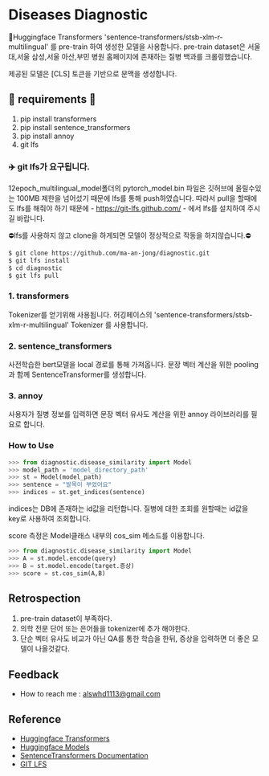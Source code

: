 # Diseases Diagnostic 

🤗Huggingface Transformers 'sentence-transformers/stsb-xlm-r-multilingual' 를 pre-train 하여 생성한 모델을 사용합니다.
pre-train dataset은 서울대,서울 삼성,서울 아산,부민 병원 홈페이지에 존재하는 질병 백과를 크롤링했습니다.

제공된 모델은 [CLS] 토큰을 기반으로 문맥을 생성합니다.

## 🚨 requirements 🚨
1. pip install transformers
2. pip install sentence_transformers
3. pip install annoy
4. git lfs

### ✈️ git lfs가 요구됩니다.
 12epoch_multilingual_model폴더의 pytorch_model.bin 파일은 깃허브에 올릴수있는 100MB 제한을 넘어섰기 때문에 lfs를 통해 push하였습니다.
 따라서 pull을 할때에도 lfs를 해줘야 하기 때문에 - https://git-lfs.github.com/ - 에서 lfs를 설치하여 주시길 바랍니다.
 
 ⛔lfs를 사용하지 않고 clone을 하게되면 모델이 정상적으로 작동을 하지않습니다.⛔
 
 ```bash
$ git clone https://github.com/ma-an-jong/diagnostic.git
$ git lfs install
$ cd diagnostic
$ git lfs pull
```

### 1. transformers
 Tokenizer를 얻기위해 사용됩니다.  허깅페이스의 'sentence-transformers/stsb-xlm-r-multilingual' Tokenizer 를 사용합니다.

### 2. sentence_transformers
 사전학습한 bert모델을 local 경로를 통해 가져옵니다. 문장 벡터 계산을 위한 pooling과 함께 SentenceTransformer를 생성합니다.

### 3. annoy
 사용자가 질병 정보를 입력하면 문장 벡터 유사도 계산을 위한 annoy 라이브러리를 필요로 합니다.

### How to Use

```python
>>> from diagnostic.disease_similarity import Model
>>> model_path = 'model_directory_path'
>>> st = Model(model_path)
>>> sentence = "발목이 부었어요"
>>> indices = st.get_indices(sentence)
```
indices는 DB에 존재하는 id값을 리턴합니다. 질병에 대한 조회를 원할때는 id값을 key로 사용하여 조회합니다.

score 측정은 Model클래스 내부의 cos_sim 메소드를 이용합니다.

```python
>>> from diagnostic.disease_similarity import Model
>>> A = st.model.encode(query)
>>> B = st.model.encode(target.증상)
>>> score = st.cos_sim(A,B)
```

## Retrospection
 1. pre-train dataset이 부족하다.
 2. 의학 전문 단어 또는 은어들을 tokenizer에 추가 해야한다.
 3. 단순 벡터 유사도 비교가 아닌 QA를 통한 학습을 한뒤, 증상을 입력하면 더 좋은 모델이 나올것같다.

## Feedback
 - How to reach me : alswhd1113@gmail.com

## Reference
- [Huggingface Transformers](https://github.com/huggingface/transformers)
- [Huggingface Models](https://huggingface.co/sentence-transformers/stsb-xlm-r-multilingual)
- [SentenceTransformers Documentation](https://www.sbert.net/)
- [GIT LFS](https://newsight.tistory.com/330)
